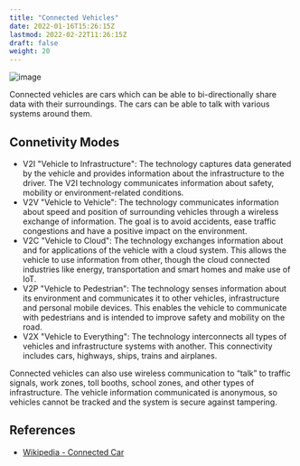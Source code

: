 ```yaml
---
title: "Connected Vehicles"
date: 2022-01-16T15:26:15Z
lastmod: 2022-02-22T11:26:15Z
draft: false
weight: 20
---
```


![image](/images/connected_car.jpg)

Connected vehicles are cars which can be able to bi-directionally share data with their surroundings. The cars can be able to talk with various systems around them.

## Connetivity Modes

* V2I "Vehicle to Infrastructure": The technology captures data generated by the vehicle and provides information about the infrastructure to the driver. The V2I technology communicates information about safety, mobility or environment-related conditions.
* V2V "Vehicle to Vehicle": The technology communicates information about speed and position of surrounding vehicles through a wireless exchange of information. The goal is to avoid accidents, ease traffic congestions and have a positive impact on the environment.
* V2C "Vehicle to Cloud": The technology exchanges information about and for applications of the vehicle with a cloud system. This allows the vehicle to use information from other, though the cloud connected industries like energy, transportation and smart homes and make use of IoT.
* V2P "Vehicle to Pedestrian": The technology senses information about its environment and communicates it to other vehicles, infrastructure and personal mobile devices. This enables the vehicle to communicate with pedestrians and is intended to improve safety and mobility on the road.
* V2X "Vehicle to Everything": The technology interconnects all types of vehicles and infrastructure systems with another. This connectivity includes cars, highways, ships, trains and airplanes.

Connected vehicles can also use wireless communication to “talk” to traffic signals, work zones, toll booths, school zones, and other types of infrastructure. The vehicle information communicated is anonymous, so vehicles cannot be tracked and the system is secure against tampering.

## References

* [Wikipedia - Connected Car](https://en.wikipedia.org/wiki/Connected_car)
